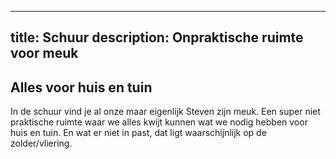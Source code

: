 
---
title: Schuur
description: Onpraktische ruimte voor meuk 
---


## Alles voor huis en tuin

In de schuur vind je al onze maar eigenlijk Steven zijn meuk.
Een super niet praktische ruimte waar we alles kwijt kunnen wat we nodig hebben voor huis en tuin.
En wat er niet in past, dat ligt waarschijnlijk op de zolder/vliering.
